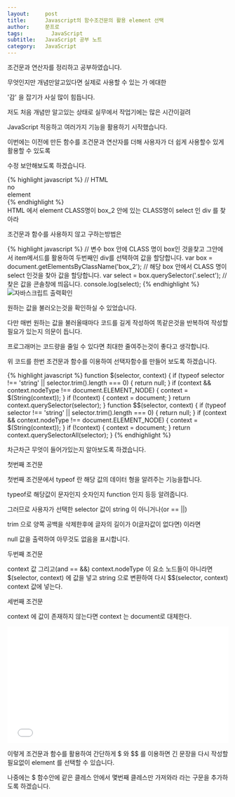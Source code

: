 ```yaml
---
layout:     post
title:      Javascript의 함수조건문의 활용 element 선택
author:     쭌프로
tags: 		  JavaScript
subtitle:   JavaScript 공부 노트
category:   JavaScript
---
```

<!-- Start Writing Below in Markdown -->

<div class="box">
  <p>조건문과 연산자를 정리하고 공부하였습니다.</p>
  <p>무엇인지만 개념만알고있다면 실제로 사용할 수 있는 가 에대한</p>
  <p>'감' 을 잡기가 사실 많이 힘듭니다.</p>
  <p>저도 처음 개념만 알고있는 상태로 실무에서 작업기에는 많은 시간이걸려</p>
  <p>JavaScript 적응하고 여러가지 기능을 활용하기 시작했습니다.</p>
  <p>이번에는 이전에 만든 함수를 조건문과 연산자를 더해 사용자가 더 쉽게 사용할수 있게 활용할 수 있도록</p>
  <p>수정 보안해보도록 하겠습니다.</p>
</div>

<div class="box">
{% highlight javascript %}
// HTML
<div class="box_1">
  <div class="select">no</div>
</div>
<div class="box_2">
  <div class="select">element</div>
</div>
{% endhighlight %}
</div>

<div class="box">
  <div class="small-title">HTML 에서 element CLASS명이 box_2 안에 있는 CLASS명이 select 인 div 를 찾아라</div>
  <p>조건문과 함수를 사용하지 않고 구하는방법은</p>
{% highlight javascript %}
// 변수 box 안에 CLASS 명이 box인 것을찾고 그안에서 item메서드를 활용하여 두번째인 div를 선택하여 값을 할당합니다.
var box = document.getElementsByClassName('box_2');
// 해당 box 안에서 CLASS 명이 select 인것을 찾아 값을 할당합니다. 
var select = box.querySelector('.select');
// 찾은 값을 콘솔창에 띄웁니다.
console.log(select);
{% endhighlight %}
<div class="img-box">
  <img src="{{ site.url }}/img/2018-09-02-1.png" alt="자바스크립트 출력확인" />
</div>
  <p>원하는 값을 불러오는것을 확인하실 수 있었습니다.</p>
  <p>다만 매번 원하는 값을 불러올때마다 코드를 길게 작성하여 똑같은것을 반복하여 작성할 필요가 있는지 의문이 듭니다.</p>
  <p>프로그래머는 코드량을 줄일 수 있다면 최대한 줄여주는것이 좋다고 생각합니다.</p>
  <p>위 코드를 한번 조건문과 함수를 이용하여 선택자함수를 만들어 보도록 하겠습니다.</p>
</div>

<div class="box">
{% highlight javascript %}
function $(selector, context) {
	if (typeof selector !== 'string' || selector.trim().length === 0) { return null; }
	if (context && context.nodeType !== document.ELEMENT_NODE) { context = $(String(context)); }
  if (!context) { context = document; }
	return context.querySelector(selector);
}
function $$(selector, context) {
	if (typeof selector !== 'string' || selector.trim().length === 0) { return null; }
	if (context && context.nodeType !== document.ELEMENT_NODE) { context = $(String(context)); }
	if (!context) { context = document; }
  return context.querySelectorAll(selector);
}
{% endhighlight %}
  
<p>차근차근 무엇이 들어가있는지 알아보도록 하겠습니다.</p>
<div class="small-title">첫번째 조건문</div>
<p>첫번째 조건문에서 typeof 란 해당 값의 데이터 형을 알려주는 기능을합니다.</p>
<p>typeof로 해당값이 문자인지 숫자인지 function 인지 등등 알려줍니다.</p>
<p>그러므로 사용자가 선택한 selector 값이 string 이 아니거나(or == ||)</p>
<p>trim 으로 양쪽 공백을 삭제한후에 글자의 길이가 0(글자값이 없다면) 이라면</p>
<p>null 값을 출력하여 아무것도 없음을 표시합니다.</p>
<div class="small-title">두번째 조건문</div>
<p>context 값 그리고(and == &&) context.nodeType 이 요소 노드들이 아니라면 $(selector, context) 에 값을 넣고 string 으로 변환하여 다시 $$(selector, context) context 값에 넣는다.</p>
<div class="small-title">세번째 조건문</div>
<p>context 에 값이 존재하지 않는다면 context 는 document로 대체한다.</p>
</div>
<div class="box">
<iframe height='265' scrolling='no' title='xaNGPj' src='//codepen.io/alalstjr/embed/xaNGPj/?height=265&theme-id=0&default-tab=js,result&embed-version=2' frameborder='no' allowtransparency='true' allowfullscreen='true' style='width: 100%;'>See the Pen <a href='https://codepen.io/alalstjr/pen/xaNGPj/'>xaNGPj</a> by alalstjr (<a href='https://codepen.io/alalstjr'>@alalstjr</a>) on <a href='https://codepen.io'>CodePen</a>.
</iframe>
</div>
<div class="box">
 <p>이렇게 조건문과 함수를 활용하여 간단하게 $ 와 $$ 를 이용하면 긴 문장을 다시 작성할 필요없이 element 를 선택할 수 있습니다.</p>
 <p>나중에는 $ 함수안에 같은 클레스 안에서 몇번째 클레스만 가져와라 라는 구문을 추가하도록 하겠습니다.</p>	
</div>
